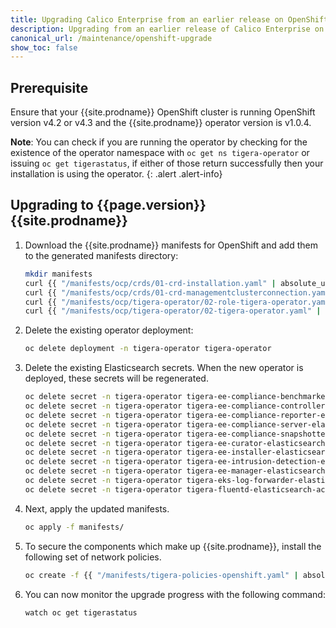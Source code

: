 ```yaml
---
title: Upgrading Calico Enterprise from an earlier release on OpenShift
description: Upgrading from an earlier release of Calico Enterprise on OpenShift.
canonical_url: /maintenance/openshift-upgrade
show_toc: false
---
```


## Prerequisite

Ensure that your {{site.prodname}} OpenShift cluster is running OpenShift
version v4.2 or v4.3 and the {{site.prodname}} operator version is v1.0.4.

**Note**: You can check if you are running the operator by checking for the existence of the operator namespace
with `oc get ns tigera-operator` or issuing `oc get tigerastatus`,
if either of those return successfully then your installation is using the operator.
{: .alert .alert-info}

## Upgrading to {{page.version}} {{site.prodname}}

1. Download the {{site.prodname}} manifests for OpenShift and add them to the generated manifests directory:
   ```bash
   mkdir manifests
   curl {{ "/manifests/ocp/crds/01-crd-installation.yaml" | absolute_url }} -o manifests/01-crd-installation.yaml
   curl {{ "/manifests/ocp/crds/01-crd-managementclusterconnection.yaml" | absolute_url }} -o manifests/01-crd-managementclusterconnection.yaml
   curl {{ "/manifests/ocp/tigera-operator/02-role-tigera-operator.yaml" | absolute_url }} -o manifests/02-role-tigera-operator.yaml
   curl {{ "/manifests/ocp/tigera-operator/02-tigera-operator.yaml" | absolute_url }} -o manifests/02-tigera-operator.yaml
   ```

1. Delete the existing operator deployment:
   ```bash
   oc delete deployment -n tigera-operator tigera-operator
   ```

1. Delete the existing Elasticsearch secrets. When the new operator is deployed,
   these secrets will be regenerated.
   ```bash
   oc delete secret -n tigera-operator tigera-ee-compliance-benchmarker-elasticsearch-access
   oc delete secret -n tigera-operator tigera-ee-compliance-controller-elasticsearch-access
   oc delete secret -n tigera-operator tigera-ee-compliance-reporter-elasticsearch-access
   oc delete secret -n tigera-operator tigera-ee-compliance-server-elasticsearch-access
   oc delete secret -n tigera-operator tigera-ee-compliance-snapshotter-elasticsearch-access
   oc delete secret -n tigera-operator tigera-ee-curator-elasticsearch-access
   oc delete secret -n tigera-operator tigera-ee-installer-elasticsearch-access
   oc delete secret -n tigera-operator tigera-ee-intrusion-detection-elasticsearch-access
   oc delete secret -n tigera-operator tigera-ee-manager-elasticsearch-access
   oc delete secret -n tigera-operator tigera-eks-log-forwarder-elasticsearch-access
   oc delete secret -n tigera-operator tigera-fluentd-elasticsearch-access
   ```

1. Next, apply the updated manifests.
   ```bash
   oc apply -f manifests/
   ```

1. To secure the components which make up {{site.prodname}}, install the following set of network policies.
   ```bash
   oc create -f {{ "/manifests/tigera-policies-openshift.yaml" | absolute_url }}
   ```

1. You can now monitor the upgrade progress with the following command:
   ```bash
   watch oc get tigerastatus
   ```
